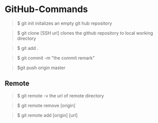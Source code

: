 # GitHub-Commands

>$ git init
initalizes an empty git hub repository

>$ git clone [SSH url]
clones the github repository to local working directory

>$ git add .

>$ git commit -m "the commit remark"

>$git push origin master 

## Remote 

>$ git remote -v 
the url of remote directory

>$ git remote remove [origin]

>$ git remote add [origin] [url]


